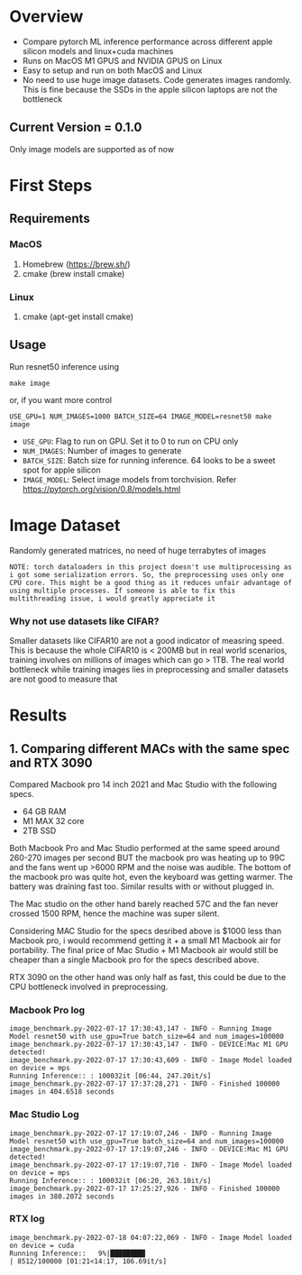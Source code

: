 # Overview
- Compare pytorch ML inference performance across different apple silicon models and linux+cuda machines
- Runs on MacOS M1 GPUS and NVIDIA GPUS on Linux
- Easy to setup and run on both MacOS and Linux
- No need to use huge image datasets. Code generates images randomly. This is fine because the SSDs in the apple silicon laptops are not the bottleneck

## Current Version = 0.1.0
Only image models are supported as of now

# First Steps
## Requirements
### MacOS
1. Homebrew (https://brew.sh/)
2. cmake (brew install cmake)

### Linux
1. cmake (apt-get install cmake)

## Usage
Run resnet50 inference using
```
make image  
```

or, if you want more control

```
USE_GPU=1 NUM_IMAGES=1000 BATCH_SIZE=64 IMAGE_MODEL=resnet50 make image
```

- `USE_GPU`: Flag to run on GPU. Set it to 0 to run on CPU only
- `NUM_IMAGES`: Number of images to generate
- `BATCH_SIZE`: Batch size for running inference. 64 looks to be a sweet spot for apple silicon
- `IMAGE_MODEL`: Select image models from torchvision. Refer https://pytorch.org/vision/0.8/models.html

# Image Dataset
Randomly generated matrices, no need of huge terrabytes of images

`NOTE: torch dataloaders in this project doesn't use multiprocessing as i got some serialization errors. So, the preprocessing uses only one CPU core. This might be a good thing as it reduces unfair advantage of using multiple processes. If someone is able to fix this multithreading issue, i would greatly appreciate it`

### Why not use datasets like CIFAR?
Smaller datasets like CIFAR10 are not a good indicator of measring speed. This is because the whole CIFAR10 is < 200MB but in real world scenarios, training involves on millions of images which can go > 1TB. The real world bottleneck while training images lies in preprocessing and smaller datasets are not good to measure that

# Results

## 1. Comparing different MACs with the same spec and RTX 3090
Compared Macbook pro 14 inch 2021 and Mac Studio with the following specs.
- 64 GB RAM
- M1 MAX 32 core
- 2TB SSD

Both Macbook Pro and Mac Studio performed at the same speed around 260-270 images per second BUT the macbook pro was heating up to 99C and the fans went up >6000 RPM and the noise was audible. The bottom of the macbook pro was quite hot, even the keyboard was getting warmer. The battery was draining fast too. Similar results with or without plugged in. 

The Mac studio on the other hand barely reached 57C and the fan never crossed 1500 RPM, hence the machine was super silent. 

Considering MAC Studio for the specs desribed above is $1000 less than Macbook pro, i would recommend getting it + a small M1 Macbook air for portability. The final price of Mac Studio + M1 Macbook air would still be cheaper than a single Macbook pro for the specs described above.  

RTX 3090 on the other hand was only half as fast, this could be due to the CPU bottleneck involved in preprocessing. 

### Macbook Pro log
```
image_benchmark.py-2022-07-17 17:30:43,147 - INFO - Running Image Model resnet50 with use_gpu=True batch_size=64 and num_images=100000
image_benchmark.py-2022-07-17 17:30:43,147 - INFO - DEVICE:Mac M1 GPU detected!
image_benchmark.py-2022-07-17 17:30:43,609 - INFO - Image Model loaded on device = mps
Running Inference:: : 100032it [06:44, 247.20it/s]
image_benchmark.py-2022-07-17 17:37:28,271 - INFO - Finished 100000 images in 404.6518 seconds
```

### Mac Studio Log
```
image_benchmark.py-2022-07-17 17:19:07,246 - INFO - Running Image Model resnet50 with use_gpu=True batch_size=64 and num_images=100000
image_benchmark.py-2022-07-17 17:19:07,246 - INFO - DEVICE:Mac M1 GPU detected!
image_benchmark.py-2022-07-17 17:19:07,710 - INFO - Image Model loaded on device = mps
Running Inference:: : 100032it [06:20, 263.10it/s]
image_benchmark.py-2022-07-17 17:25:27,926 - INFO - Finished 100000 images in 380.2072 seconds
```

### RTX log
```
image_benchmark.py-2022-07-18 04:07:22,069 - INFO - Image Model loaded on device = cuda
Running Inference::   9%|████████▋                                                                                             | 8512/100000 [01:21<14:17, 106.69it/s]
```